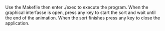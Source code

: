 Use the Makefile then enter ./exec to execute the program.
When the graphical interfasse is open, press any key to start the sort and wait until the end of the animation. When the sort finishes press any key to close the application.
